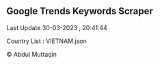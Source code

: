 

## Google Trends Keywords Scraper 
 
Last Update 30-03-2023 , 20:41:44

Country List :
VIETNAM.json



© Abdul Muttaqin 
